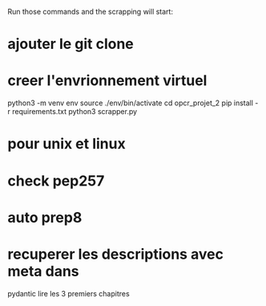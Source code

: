 Run those commands and the scrapping will start:

# ajouter le git clone
# creer l'envrionnement virtuel
python3 -m venv env
source ./env/bin/activate
cd opcr_projet_2
pip install -r requirements.txt
python3 scrapper.py

# pour unix et linux
# check pep257
# auto prep8

# recuperer les descriptions avec meta dans <head>

pydantic
lire les 3 premiers chapitres

